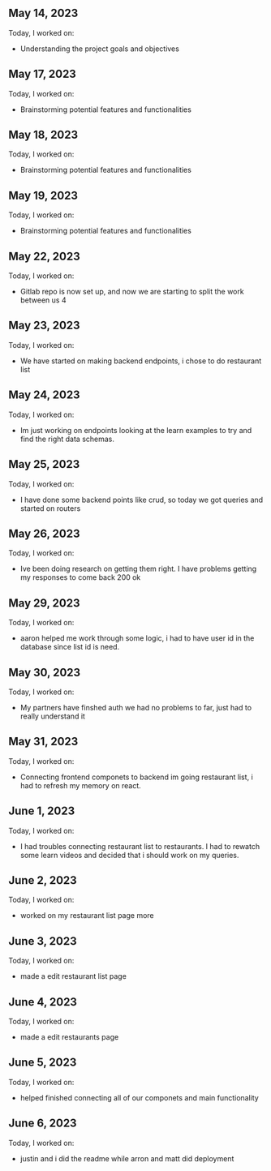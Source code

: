 
## May 14, 2023

Today, I worked on:

* Understanding the project goals and objectives

## May 17, 2023

Today, I worked on:

* Brainstorming potential features and functionalities

## May 18, 2023

Today, I worked on:

* Brainstorming potential features and functionalities


## May 19, 2023

Today, I worked on:

* Brainstorming potential features and functionalities


## May 22, 2023

Today, I worked on:

* Gitlab repo is now set up, and now we are starting to split the work between us 4


## May 23, 2023

Today, I worked on:

* We have started on making backend endpoints, i chose to do restaurant list

## May 24, 2023

Today, I worked on:

* Im just working on endpoints looking at the learn examples to try and find the right data schemas.

## May 25, 2023

Today, I worked on:

* I have done some backend points like crud, so today we got queries and started on routers

## May 26, 2023

Today, I worked on:

* Ive been doing research on getting them right. I have problems getting my responses to come back 200 ok


## May 29, 2023

Today, I worked on:

* aaron helped me work through some logic, i had to have user id in the database since list id is need.


## May 30, 2023

Today, I worked on:

* My partners have finshed auth we had no problems to far, just had to really understand it


## May 31, 2023

Today, I worked on:

* Connecting frontend componets to backend im going restaurant list, i had to refresh my memory on react.

## June 1, 2023

Today, I worked on:

* I had troubles connecting restaurant list to restaurants. I had to rewatch some learn videos and decided that i should work on my queries.

## June 2, 2023

Today, I worked on:

* worked on my restaurant list page more

## June 3, 2023

Today, I worked on:

* made a edit restaurant list page


## June 4, 2023

Today, I worked on:

* made a edit restaurants page


## June 5, 2023

Today, I worked on:

* helped finished connecting all of our componets and main functionality


## June 6, 2023

Today, I worked on:

* justin and i did the readme while arron and matt did deployment
